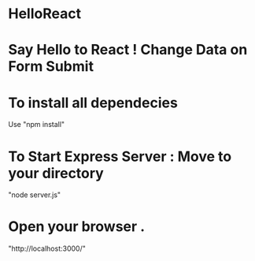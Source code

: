 # HelloReact
# Say Hello to React ! Change Data on Form Submit

# To install all dependecies
  Use "npm install"

# To Start Express Server : Move to your directory
  "node server.js"
  
# Open your browser .
 "http://localhost:3000/"

